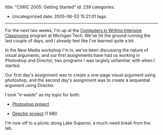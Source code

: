 title: "CIWIC 2005: Getting Started"
id: 239
categories:
  - Uncategorized
date: 2005-06-03 15:21:01
tags:
---

For the next two weeks, I'm up at the [Computers in Writing Intensive Classrooms](http://www.hu.mtu.edu/ciwic/) program at Michigan Tech. We've hit the ground running the last couple of days, and I already feel like I've learned quite a bit. 

In the New Media workshop I'm in, we've been discussing the nature of visual arguments, and our first assignments have had us working in Photoshop and Director, two programs I was larglely unfamiliar with when I started. 

Our first day's assignment was to create a one-page visual argument using photoshop, and the second day's assignment was to create a sequential argument using Director. 

I took &quot;e-waste&quot; as my topic for both: 

*   [Photoshop project](http://www.whereproject.org/files/images/ciwic2005/ewaste-image.jpg)

*   [Director project](http://www.whereproject.org/files/images/ciwic2005/ewaste.dcr) (1 MB)

I'm now off to a picnic along Lake Superior, a much-need break from the lab. 